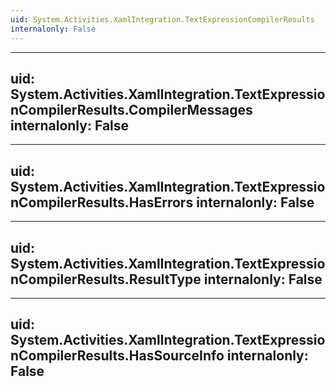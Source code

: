 ```yaml
---
uid: System.Activities.XamlIntegration.TextExpressionCompilerResults
internalonly: False
---
```


---
uid: System.Activities.XamlIntegration.TextExpressionCompilerResults.CompilerMessages
internalonly: False
---

---
uid: System.Activities.XamlIntegration.TextExpressionCompilerResults.HasErrors
internalonly: False
---

---
uid: System.Activities.XamlIntegration.TextExpressionCompilerResults.ResultType
internalonly: False
---

---
uid: System.Activities.XamlIntegration.TextExpressionCompilerResults.HasSourceInfo
internalonly: False
---
